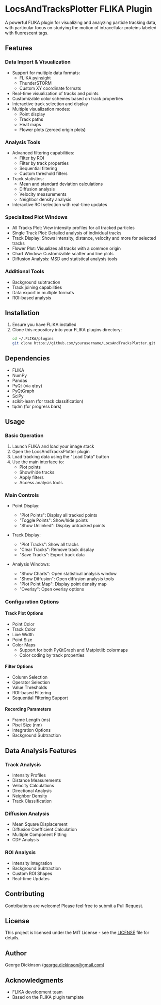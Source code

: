 # LocsAndTracksPlotter FLIKA Plugin

A powerful FLIKA plugin for visualizing and analyzing particle tracking data, with particular focus on studying the motion of intracellular proteins labeled with fluorescent tags.

## Features

### Data Import & Visualization
- Support for multiple data formats:
  - FLIKA pyinsight
  - ThunderSTORM
  - Custom XY coordinate formats
- Real-time visualization of tracks and points
- Customizable color schemes based on track properties
- Interactive track selection and display
- Multiple visualization modes:
  - Point display
  - Track paths
  - Heat maps
  - Flower plots (zeroed origin plots)

### Analysis Tools
- Advanced filtering capabilities:
  - Filter by ROI
  - Filter by track properties
  - Sequential filtering
  - Custom threshold filters
- Track statistics:
  - Mean and standard deviation calculations
  - Diffusion analysis
  - Velocity measurements
  - Neighbor density analysis
- Interactive ROI selection with real-time updates

### Specialized Plot Windows
- All Tracks Plot: View intensity profiles for all tracked particles
- Single Track Plot: Detailed analysis of individual tracks
- Track Display: Shows intensity, distance, velocity and more for selected tracks
- Flower Plot: Visualizes all tracks with a common origin
- Chart Window: Customizable scatter and line plots
- Diffusion Analysis: MSD and statistical analysis tools

### Additional Tools
- Background subtraction
- Track joining capabilities 
- Data export in multiple formats
- ROI-based analysis

## Installation

1. Ensure you have FLIKA installed
2. Clone this repository into your FLIKA plugins directory:
   ```bash
   cd ~/.FLIKA/plugins
   git clone https://github.com/yourusername/LocsAndTracksPlotter.git
   ```

## Dependencies

- FLIKA
- NumPy
- Pandas
- PyQt (via qtpy)
- PyQtGraph
- SciPy
- scikit-learn (for track classification)
- tqdm (for progress bars)

## Usage

### Basic Operation

1. Launch FLIKA and load your image stack
2. Open the LocsAndTracksPlotter plugin
3. Load tracking data using the "Load Data" button
4. Use the main interface to:
   - Plot points
   - Show/hide tracks
   - Apply filters
   - Access analysis tools

### Main Controls

- Point Display:
  - "Plot Points": Display all tracked points
  - "Toggle Points": Show/hide points
  - "Show Unlinked": Display untracked points
  
- Track Display:
  - "Plot Tracks": Show all tracks
  - "Clear Tracks": Remove track display
  - "Save Tracks": Export track data

- Analysis Windows:
  - "Show Charts": Open statistical analysis window
  - "Show Diffusion": Open diffusion analysis tools
  - "Plot Point Map": Display point density map
  - "Overlay": Open overlay options

### Configuration Options

#### Track Plot Options

- Point Color
- Track Color
- Line Width
- Point Size
- Color Maps
  - Support for both PyQtGraph and Matplotlib colormaps
  - Color coding by track properties
  
#### Filter Options

- Column Selection
- Operator Selection
- Value Thresholds
- ROI-based Filtering
- Sequential Filtering Support

#### Recording Parameters

- Frame Length (ms)
- Pixel Size (nm)
- Integration Options
- Background Subtraction

## Data Analysis Features 

### Track Analysis

- Intensity Profiles
- Distance Measurements
- Velocity Calculations
- Directional Analysis
- Neighbor Density
- Track Classification

### Diffusion Analysis

- Mean Square Displacement
- Diffusion Coefficient Calculation
- Multiple Component Fitting
- CDF Analysis

### ROI Analysis

- Intensity Integration
- Background Subtraction
- Custom ROI Shapes
- Real-time Updates

## Contributing

Contributions are welcome! Please feel free to submit a Pull Request.

## License

This project is licensed under the MIT License - see the [LICENSE](LICENSE) file for details.

## Author

George Dickinson (george.dickinson@gmail.com)

## Acknowledgments

- FLIKA development team
- Based on the FLIKA plugin template

